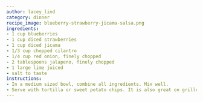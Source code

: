 ```yaml
---
author: lacey_lind
category: dinner
recipe_image: blueberry-strawberry-jicama-salsa.png
ingredients:
- 1 cup blueberries
- 1 cup diced strawberries
- 1 cup diced jicama
- 1/3 cup chopped cilantro
- 1/4 cup red onion, finely chopped
- 2 tablespoons jalapeno, finely chopped
- 1 large lime juiced
- salt to taste
instructions:
- In a medium sized bowl, combine all ingredients. Mix well. 
- Serve with tortilla or sweet potato chips. It is also great on grilled fish or chicken.
---
```


